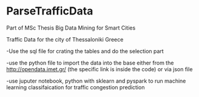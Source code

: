 # ParseTrafficData
Part of MSc Thesis Big Data Mining for Smart Cities

Traffic Data for the city of Thessaloniki Greece

-Use the sql file for crating the tables and do the selection part

-use the python file to import the data into the base either from the http://opendata.imet.gr/ (the specific link is inside the code) or via json file

-use juputer notebook, python with sklearn and pyspark to run machine learning classifaication for traffic congestion prediction
